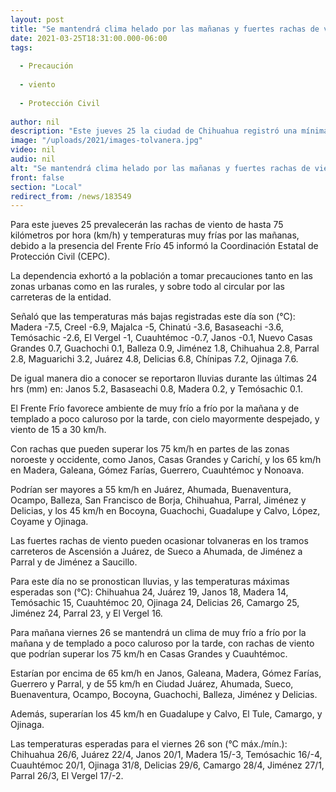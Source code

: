 ```yaml
---
layout: post
title: "Se mantendrá clima helado por las mañanas y fuertes rachas de viento -  CEPC"
date: 2021-03-25T18:31:00.000-06:00
tags:
  
  - Precaución
  
  - viento
  
  - Protección Civil
  
author: nil
description: "Este jueves 25 la ciudad de Chihuahua registró una mínima de 2.8°C y en Madera -7.5°C; permanece la advertencia por rachas de viento de 75 km/h"
image: "/uploads/2021/images-tolvanera.jpg"
video: nil
audio: nil
alt: "Se mantendrá clima helado por las mañanas y fuertes rachas de viento -  CEPC"
front: false
section: "Local"
redirect_from: /news/183549
---
```


Para este jueves 25 prevalecerán las rachas de viento de hasta 75 kilómetros por hora (km/h) y temperaturas muy frías por las mañanas, debido a la presencia del Frente Frío 45 informó la Coordinación Estatal de Protección Civil (CEPC).

La dependencia exhortó a la población a tomar precauciones tanto en las zonas urbanas como en las rurales, y sobre todo al circular por las carreteras de la entidad.

Señaló que las temperaturas más bajas registradas este día son (°C): Madera -7.5, Creel -6.9, Majalca -5, Chinatú -3.6, Basaseachi -3.6, Temósachic -2.6, El Vergel -1, Cuauhtémoc -0.7, Janos -0.1, Nuevo Casas Grandes 0.7, Guachochi 0.1, Balleza 0.9, Jiménez 1.8, Chihuahua 2.8, Parral 2.8, Maguarichi 3.2, Juárez 4.8, Delicias 6.8, Chínipas 7.2, Ojinaga 7.6.

De igual manera dio a conocer se reportaron lluvias durante las últimas 24 hrs (mm) en: Janos 5.2, Basaseachi 0.8, Madera 0.2, y Temósachic 0.1.

El Frente Frío favorece ambiente de muy frío a frío por la mañana y de templado a poco caluroso por la tarde, con cielo mayormente despejado, y viento de 15 a 30 km/h.

Con rachas que pueden superar los 75 km/h en partes de las zonas noroeste y occidente, como Janos, Casas Grandes y Carichí, y los 65 km/h en Madera, Galeana, Gómez Farías, Guerrero, Cuauhtémoc y Nonoava.

Podrían ser mayores a 55 km/h en Juárez, Ahumada, Buenaventura, Ocampo, Balleza, San Francisco de Borja, Chihuahua, Parral, Jiménez y Delicias, y los 45 km/h en Bocoyna, Guachochi, Guadalupe y Calvo, López, Coyame y Ojinaga.

Las fuertes rachas de viento pueden ocasionar tolvaneras en los tramos carreteros de Ascensión a Juárez, de Sueco a Ahumada, de Jiménez a Parral y de Jiménez a Saucillo.

Para este día no se pronostican lluvias, y las temperaturas máximas esperadas son (°C): Chihuahua 24, Juárez 19, Janos 18, Madera 14, Temósachic 15, Cuauhtémoc 20, Ojinaga 24, Delicias 26, Camargo 25, Jiménez 24, Parral 23, y El Vergel 16.

Para mañana viernes 26 se mantendrá un clima de muy frío a frío por la mañana y de templado a poco caluroso por la tarde, con rachas de viento que podrían superar los 75 km/h en Casas Grandes y Cuauhtémoc.

Estarían por encima de 65 km/h en Janos, Galeana, Madera, Gómez Farías, Guerrero y Parral, y de 55 km/h en Ciudad Juárez, Ahumada, Sueco, Buenaventura, Ocampo, Bocoyna, Guachochi, Balleza, Jiménez y Delicias.

Además, superarían los 45 km/h en Guadalupe y Calvo, El Tule, Camargo, y Ojinaga.

Las temperaturas esperadas para el viernes 26 son (°C máx./mín.): Chihuahua 26/6, Juárez 22/4, Janos 20/1, Madera 15/-3, Temósachic 16/-4, Cuauhtémoc 20/1, Ojinaga 31/8, Delicias 29/6, Camargo 28/4, Jiménez 27/1, Parral 26/3, El Vergel 17/-2.
